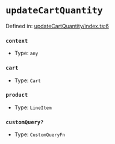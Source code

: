 # `updateCartQuantity`

Defined in: [updateCartQuantity/index.ts:6](https://github.com/vuestorefront/vue-storefront/blob/7fab09097/packages/commercetools/api-client/src/api/updateCartQuantity/index.ts#L6)

### `context`

* Type: `any`

### `cart`

* Type: `Cart`

### `product`

* Type: `LineItem`

### `customQuery?`

* Type: `CustomQueryFn`
